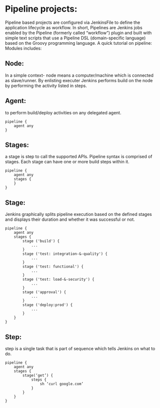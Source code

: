 # Pipeline projects: 
Pipeline based projects are configured via JenkinsFile to define the application lifecycle as workflow.
In short, Pipelines are Jenkins jobs enabled by the Pipeline (formerly called “workflow”) plugin and built with simple text scripts that use a Pipeline DSL (domain-specific language) based on the Groovy programming language.
A quick tutorial on pipeline:
Modules includes:

## Node:  
In a simple context- node means a computer/machine which is connected as slave/runner. By enlisting executer Jenkins performs build on the node by performing the activity listed in steps.

## Agent: 
to perform build/deploy activities on any delegated agent.
```
pipeline {
	agent any
}
```

## Stages:  
a stage is step to call the supported APIs. Pipeline syntax is comprised of stages. Each stage can have one or more build steps within it.
```
pipeline {
	agent any
	stages {
	}
}
```

## Stage:
Jenkins graphically splits pipeline execution based on the defined stages and displays their duration and whether it was successful or not.
```
pipeline {
	agent any
	stages {
		stage ('build') {
			...
		}
		stage ('test: integration-&-quality') {
			...
		}
		stage ('test: functional') {
			...
		}
		stage ('test: load-&-security') {
			...
		}
		stage ('approval') {
			...
		}
		stage ('deploy:prod') {
			...
		}
	}
}
```

## Step:  
step is a single task that is part of sequence which tells Jenkins on what to do.
```
pipeline {
	agent any
	stages {
		stage(‘get’) {
			steps {
				sh ‘curl google.com’
			}
		}
	}
}
```
